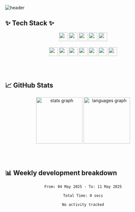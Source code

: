 <!--
**Rla-oes/Rla-oes** is a ✨ _special_ ✨ repository because its `README.md` (this file) appears on your GitHub profile.

Here are some ideas to get you started:

- 🔭 I’m currently working on ...
- 🌱 I’m currently learning ...
- 👯 I’m looking to collaborate on ...
- 🤔 I’m looking for help with ...
- 💬 Ask me about ...
- 📫 How to reach me: ...
- 😄 Pronouns: ...
- ⚡ Fun fact: ...
-->
![header](https://capsule-render.vercel.app/api?type=venom&color=gradient&height=300&section=header&text=Senior%20copy-paster%20%F0%9F%93%8B&fontSize=70)

## ✨ Tech Stack ✨

<div align="center">
  <!-- 1st row -->
  <img src="https://img.shields.io/badge/Spring-6DB33F?logo=spring&logoColor=black&style=for-the-badge" height="28" />
  <img src="https://img.shields.io/badge/Node.js-339933?logo=nodedotjs&logoColor=white&style=for-the-badge" height="28" />
  <img src="https://img.shields.io/badge/MySQL-4479A1?logo=mysql&logoColor=white&style=for-the-badge" height="28" />
  <img src="https://img.shields.io/badge/PyTorch-EE4C2C?logo=pytorch&logoColor=white&style=for-the-badge" height="28" />
  <img src="https://img.shields.io/badge/React-61DAFB?logo=react&logoColor=black&style=for-the-badge" height="28" />
</div>

<br/>

<div align="center">
  <!-- 2nd row -->
  <img src="https://skillicons.dev/icons?i=js" height="28" />
  <img src="https://cdn.jsdelivr.net/gh/devicons/devicon/icons/java/java-original.svg" height="28" />
  <img src="https://cdn.jsdelivr.net/gh/devicons/devicon/icons/html5/html5-original.svg" height="28" />
  <img src="https://cdn.jsdelivr.net/gh/devicons/devicon/icons/css3/css3-original.svg" height="28" />
  <img src="https://cdn.jsdelivr.net/gh/devicons/devicon/icons/cplusplus/cplusplus-original.svg" height="28" />
  <img src="https://cdn.jsdelivr.net/gh/devicons/devicon/icons/python/python-original.svg" height="28" />
  <img src="https://cdn.jsdelivr.net/gh/devicons/devicon/icons/r/r-original.svg" height="28" />
</div>

<br/><br/>

## 📈 GitHub Stats

<div align="center">
  <img src="https://github-readme-stats.vercel.app/api?username=Rla-oes&hide_title=false&hide_rank=false&show_icons=true&include_all_commits=true&count_private=true&disable_animations=false&theme=material-palenight&locale=en&hide_border=false&order=1" height="150" alt="stats graph"  />
  <img src="https://github-readme-stats.vercel.app/api/top-langs?username=Rla-oes&locale=en&hide_title=false&layout=compact&card_width=320&langs_count=10&theme=discord_old_blurple&hide_border=false&order=2" height="150" alt="languages graph"  />
</div>

<br/><br/>

## 📊 Weekly development breakdown
<div align="center">

<!--START_SECTION:waka-->

```txt
From: 04 May 2025 - To: 11 May 2025

Total Time: 0 secs

No activity tracked
```

<!--END_SECTION:waka-->
